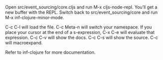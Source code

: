 Open src/event_sourcing/core.cljs and run M-x cljs-node-repl.
You’ll get a new buffer with the REPL.
Switch back to src/event_sourcing/core and run M-x inf-clojure-minor-mode.

C-c C-l will load the file.
C-c Meta-n will switch your namespace.
If you place your cursor at the end of a s-expression, C-x C-e will evaluate that expression.
C-c C-v will show the docs.
C-c C-s will show the source.
C-c <return> will macroexpand.

Refer to inf-clojure for more documentation.